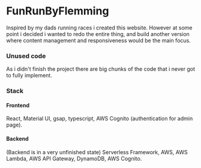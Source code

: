 # FunRunByFlemming
Inspired by my dads running races i created this website. 
However at some point i decided i wanted to redo the entire thing, and build another version where content management and responsiveness would be the main focus.

### Unused code
As i didn't finish the project there are big chunks of the code that i never got to fully implement.

### Stack
#### Frontend
React, Material UI, gsap, typescript, AWS Cognito (authentication for admin page).


#### Backend
(Backend is in a very unfinished state)
Serverless Framework, AWS, AWS Lambda, AWS API Gateway, DynamoDB, AWS Cognito.

